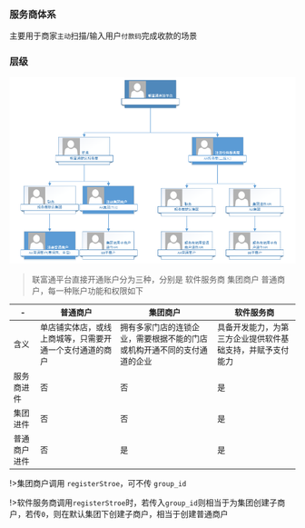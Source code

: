 ### 服务商体系
主要用于商家`主动`扫描/输入用户`付款码`完成收款的场景
### 层级
![](api/media/zuzhijiegou.png)

>联富通平台直接开通账户分为三种，分别是 软件服务商 集团商户 普通商户，每一种账户功能和权限如下

| - |普通商户|集团商户|软件服务商|
|-----|-----|-----|-----|
|含义|单店铺实体店，或线上商城等，只需要开通一个支付通道的商户|拥有多家门店的连锁企业，需要根据不能的门店或机构开通不同的支付通道的企业|具备开发能力，为第三方企业提供软件基础支持，并赋予支付能力|
|服务商进件|否|否|是|
|集团进件|否|否|是|
|普通商户进件|否|是|是|

!>集团商户调用 `registerStroe`，可不传 `group_id`

!>软件服务商调用`registerStroe`时，若传入`group_id`则相当于为集团创建子商户，若传`0`，则在默认集团下创建子商户，相当于创建普通商户